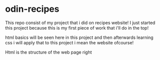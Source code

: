# odin-recipes
This repo consist of my project that i did on recipes website!
I just started this project because this is my first piece of work that i'll do in the top! 

html basics will be seen here in this project and then afterwards learning css i will apply that to this project i mean the website ofcourse!

Html is the structure of the web page right


